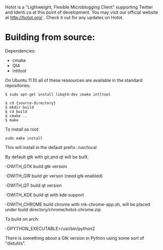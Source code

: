 Hotot is a "Lightweight, Flexible Microblogging Client" supporting
Twitter and Identi.ca at this point of development. You may visit our
official website at http://hotot.org/ . Check it out for any updates
on Hotot.

# Building from source:
Dependencies:

* cmake
* Qt4
* intltool

On Ubuntu 11.10 all of these ressources are available in the standard repositories.

```shell
$ sudo apt-get install libqt4-dev cmake intltool

$ cd {source-directory}
$ mkdir build
$ cd build
$ cmake ..
$ make
```

To install as root:

```
sudo make install
```


This will install in the default prefix: /usr/local

By default gtk with gir,and qt will be built.

-DWITH_GTK build gtk version

-DWITH_GIR build gir verson (need gtk enabled)

-DWITH_QT build qt version

-DWITH_KDE build qt with kde support

-DWITH_CHROME build chrome with mk-chrome-app.sh, will be placed under build directory/chrome/hotot-chrome.zip

To build on arch:

-DPYTHON_EXECUTABLE=/usr/bin/python2


There is something about a Gtk version in Python using some sort of
"distutils".

